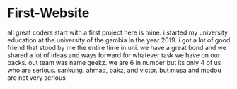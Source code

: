 # First-Website
all great coders start with a first project here is mine.
i started my university education at the university of the gambia in the year 2019. i got a lot of good friend that stood by me the entire time in uni. we have a great bond and we shared a lot of ideas and ways forward for whatever task we have on our backs. out team was name geekz. we are 6 in number but its only 4 of us who are serious. sankung, ahmad, bakz, and victor. but musa and modou are not very serious